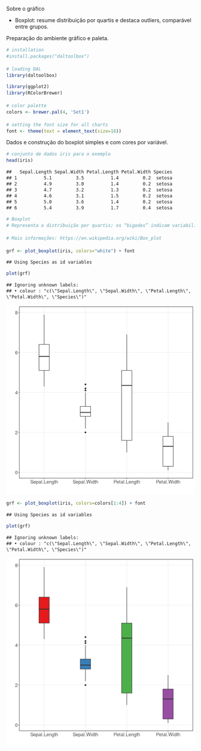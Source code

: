 Sobre o gráfico
- Boxplot: resume distribuição por quartis e destaca outliers, comparável entre grupos.

Preparação do ambiente gráfico e paleta.

``` r
# installation 
#install.packages("daltoolbox")

# loading DAL
library(daltoolbox) 
```


``` r
library(ggplot2)
library(RColorBrewer)

# color palette
colors <- brewer.pal(4, 'Set1')

# setting the font size for all charts
font <- theme(text = element_text(size=16))
```

Dados e construção do boxplot simples e com cores por variável.

``` r
# conjunto de dados iris para o exemplo
head(iris)
```

```
##   Sepal.Length Sepal.Width Petal.Length Petal.Width Species
## 1          5.1         3.5          1.4         0.2  setosa
## 2          4.9         3.0          1.4         0.2  setosa
## 3          4.7         3.2          1.3         0.2  setosa
## 4          4.6         3.1          1.5         0.2  setosa
## 5          5.0         3.6          1.4         0.2  setosa
## 6          5.4         3.9          1.7         0.4  setosa
```


``` r
# Boxplot
# Representa a distribuição por quartis; os “bigodes” indicam variabilidade fora dos quartis (e ajudam a identificar outliers).

# Mais informações: https://en.wikipedia.org/wiki/Box_plot

grf <- plot_boxplot(iris, colors="white") + font
```

```
## Using Species as id variables
```

``` r
plot(grf)  
```

```
## Ignoring unknown labels:
## • colour : "c(\"Sepal.Length\", \"Sepal.Width\", \"Petal.Length\", \"Petal.Width\", \"Species\")"
```

![plot of chunk unnamed-chunk-4](fig/grf_boxplot/unnamed-chunk-4-1.png)


``` r
grf <- plot_boxplot(iris, colors=colors[1:4]) + font
```

```
## Using Species as id variables
```

``` r
plot(grf)  
```

```
## Ignoring unknown labels:
## • colour : "c(\"Sepal.Length\", \"Sepal.Width\", \"Petal.Length\", \"Petal.Width\", \"Species\")"
```

![plot of chunk unnamed-chunk-5](fig/grf_boxplot/unnamed-chunk-5-1.png)
